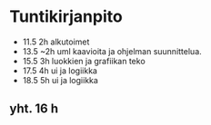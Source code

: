 # Tuntikirjanpito

- 11.5 2h alkutoimet
- 13.5 ~2h uml kaavioita ja ohjelman suunnittelua.
- 15.5 3h luokkien ja grafiikan teko
- 17.5 4h ui ja logiikka
- 18.5 5h ui ja logiikka

## yht. 16 h
